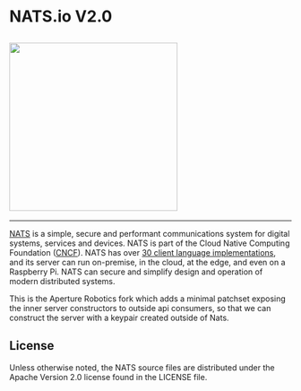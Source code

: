 # NATS.io V2.0

## <img src="logos/nats-server.png" width="300">

----

[NATS](https://nats.io) is a simple, secure and performant communications system for digital systems, services and devices. NATS is part of the Cloud Native Computing Foundation ([CNCF](https://cncf.io)). NATS has over [30 client language implementations](https://nats.io/download/), and its server can run on-premise, in the cloud, at the edge, and even on a Raspberry Pi. NATS can secure and simplify design and operation of modern distributed systems.

This is the Aperture Robotics fork which adds a minimal patchset exposing the
inner server constructors to outside api consumers, so that we can construct the
server with a keypair created outside of Nats.

## License

Unless otherwise noted, the NATS source files are distributed
under the Apache Version 2.0 license found in the LICENSE file.
